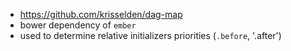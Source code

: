 * https://github.com/krisselden/dag-map
* bower dependency of `ember`
* used to determine relative initializers priorities (`.before`, '.after')
